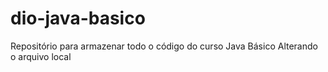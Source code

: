 # dio-java-basico
Repositório para armazenar todo o código do curso Java Básico
Alterando o arquivo local